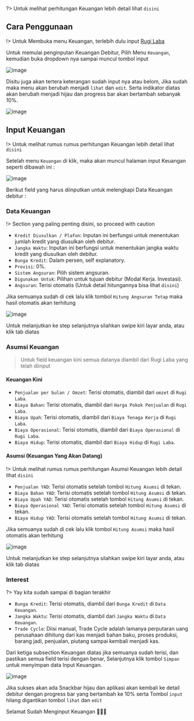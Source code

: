 ?> Untuk melihat perhitungan Keuangan lebih detail lihat `disini`

## Cara Penggunaan

!> Untuk Membuka menu Keuangan, terlebih dulu input [Rugi Laba](rugi_laba.md)

Untuk memulai penginputan Keuangan Debitur, Pilih Menu `Keuangan`, kemudian buka dropdown nya sampai muncul tombol input 

![image](https://user-images.githubusercontent.com/45744788/199882239-f823fd59-a007-42cf-8a01-25fba8887dc6.png)

Disitu juga akan tertera keterangan sudah input nya atau belom, Jika sudah maka menu akan berubah menjadi `lihat` dan `edit`.
Serta indikator diatas akan berubah menjadi hijau dan progress bar akan bertambah sebanyak 10%.

![image](https://user-images.githubusercontent.com/45744788/199902957-e9ad48d7-da89-4d55-8a67-1837d46b1d0b.png)


## Input Keuangan

!> Untuk melihat rumus rumus perhitungan Keuangan lebih detail lihat `disini`

Setelah menu `Keuangan` di klik, maka akan muncul halaman input Keuangan seperti dibawah ini : 

![image](https://user-images.githubusercontent.com/45744788/199882520-db7e400a-fdf6-481c-824e-e939b02bebe8.png)

Berikut field yang harus diinputkan untuk melengkapi Data Keuangan debitur :

### Data Keuangan

!> Section yang paling penting disini, so proceed with caution

- `Kredit Diusulkan / Plafon`: Inputan ini berfungsi untuk menentukan jumlah kredit yang diusulkan oleh debitur.
- `Jangka Waktu`: Inputan ini berfungsi untuk menentukan jangka waktu kredit yang diusulkan oleh debitur.
- `Bunga Kredit`: Dalam persen, self explanatory.
- `Provisi`: 0%.
- `Sistem Angsuran`: Pilih sistem angsuran.
- `Digunakan Untuk`: Pilihan untuk tujuan debitur (Modal Kerja. Investasi).
- `Angsuran`: Terisi otomatis (Untuk detail hitungannya bisa lihat `disini`)

Jika semuanya sudah di cek lalu klik tombol `Hitung Angsuran Tetap` maka hasil otomatis akan terhitung

![image](https://user-images.githubusercontent.com/45744788/199886810-02fd9b44-6a9d-47d5-8780-1789d4c22b85.png)

Untuk melanjutkan ke step selanjutnya silahkan swipe kiri layar anda, atau klik tab diatas

### Asumsi Keuangan


> Untuk field keuangan kini semua datanya diambil dari Rugi Laba yang telah diinput

#### Keuangan Kini
- `Penjualan per bulan / Omzet`: Terisi otomatis, diambil dari `omzet` di `Rugi Laba`.
- `Biaya Bahan`: Terisi otomatis, diambil dari `Harga Pokok Penjualan` di `Rugi Laba`.
- `Biaya Upah`: Terisi otomatis, diambil dari `Biaya Tenaga Kerja` di `Rugi Laba`.
- `Biaya Operasional`: Terisi otomatis, diambil dari `Biaya Operasional` di `Rugi Laba`.
- `Biaya Hidup`: Terisi otomatis, diambil dari `Biaya Hidup` di `Rugi Laba`.

#### Asumsi (Keuangan Yang Akan Datang)

!> Untuk melihat rumus rumus perhitungan Asumsi Keuangan lebih detail lihat `disini`

- `Penjualan YAD`: Terisi otomatis setelah tombol `Hitung Asumsi` di tekan.
- `Biaya Bahan YAD`: Terisi otomatis setelah tombol `Hitung Asumsi` di tekan.
- `Biaya Upah YAD`: Terisi otomatis setelah tombol `Hitung Asumsi` di tekan.
- `Biaya Operasional YAD`: Terisi otomatis setelah tombol `Hitung Asumsi` di tekan.
- `Biaya Hidup YAD`: Terisi otomatis setelah tombol `Hitung Asumsi` di tekan.

Jika semuanya sudah di cek lalu klik tombol `Hitung Asumsi` maka hasil otomatis akan terhitung

![image](https://user-images.githubusercontent.com/45744788/199891398-4766add0-af74-45a5-97e4-f653521534ea.png)


Untuk melanjutkan ke step selanjutnya silahkan swipe kiri layar anda, atau klik tab diatas

### Interest

?> Yay kita sudah sampai di bagian terakhir

- `Bunga Kredit`: Terisi otomatis, diambil dari `Bunga Kredit` di `Data Keuangan`.
- `Jangka Waktu`: Terisi otomatis, diambil dari `Jangka Waktu` di `Data Keuangan`.
- `Trade Cycle`: Diisi manual, Trade Cycle adalah lamanya perputaran uang perusahaan dihitung dari kas menjadi bahan baku, proses produksi, barang jadi, penjualan, piutang sampai kembali menjadi kas.

Dari ketiga subsection Keuangan diatas jika semuanya sudah terisi, dan pastikan semua field terisi dengan benar, Selanjutnya klik tombol `Simpan` untuk menyimpan data Input Keuangan.

![image](https://user-images.githubusercontent.com/45744788/199892461-d7b90551-f924-4bf3-ae30-40a740816027.png)

Jika sukses akan ada Snackbar hijau dan aplikasi akan kembali ke detail debitur dengan progress bar yang bertambah ke 10% serta Tombol `input` hilang digantikan tombol `lihat` dan `edit`

Selamat Sudah Menginput Keuangan 🎉🎉🎉